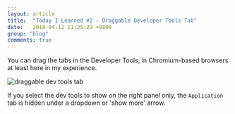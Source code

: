 ```yaml
---
layout: article
title:  "Today I Learned #2 - Draggable Developer Tools Tab"
date:   2018-04-12 11:25:29 +0800
group: "blog"
comments: true
---
```

You can drag the tabs in the Developer Tools, in Chromium-based browsers at least here in my experience.

![draggable dev tools tab](https://res.cloudinary.com/dfrhytey3/image/upload/v1523503928/blog/dev_tools_draggable.gif)

If you select the dev tools to show on the right panel only, the `Application` tab is hidden under a dropdown or 'show more' arrow.
